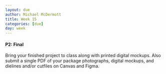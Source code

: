 ```yaml
---
layout: due
author: Michael McDermott
title: Week 15
categories: [due]
day: week
---
```

#### P2: Final
Bring your finished project to class along with printed digital mockups. Also submit a single PDF of your package photographs, digital mockups, and dielines and/or cutfiles on Canvas and Figma.